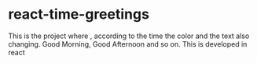 # react-time-greetings

This is the project where , according to the time the color and the text also changing.
Good Morning, Good Afternoon and so on.
This is developed in react
